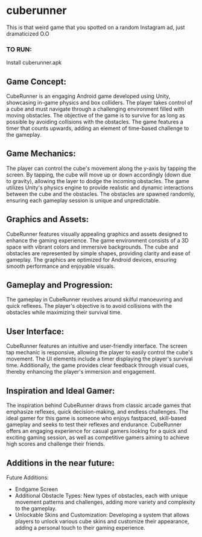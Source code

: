 # cuberunner
This is that weird game that you spotted on a random Instagram ad, just dramaticized O.O

### TO RUN: 
Install cuberunner.apk

## Game Concept:
CubeRunner is an engaging Android game developed using Unity, showcasing in-game physics and box colliders. The player takes control of a cube and must navigate through a challenging environment filled with moving obstacles. The objective of the game is to survive for as long as possible by avoiding collisions with the obstacles. The game features a timer that counts upwards, adding an element of time-based challenge to the gameplay. 
## Game Mechanics:
The player can control the cube's movement along the y-axis by tapping the screen. By tapping, the cube will move up or down accordingly (down due to gravity), allowing the layer to dodge the incoming obstacles. The game utilizes Unity's physics engine to provide realistic and dynamic interactions between the cube and the obstacles. The obstacles are spawned randomly, ensuring each gameplay session is unique and unpredictable.
## Graphics and Assets:
CubeRunner features visually appealing graphics and assets designed to enhance the gaming experience. The game environment consists of a 3D space with vibrant colors and immersive backgrounds. The cube and obstacles are represented by simple shapes, providing clarity and ease of gameplay. The graphics are optimized for Android devices, ensuring smooth performance and enjoyable visuals.
## Gameplay and Progression:
The gameplay in CubeRunner revolves around skilful manoeuvring and quick reflexes. The player's objective is to avoid collisions with the obstacles while maximizing their survival time. 
## User Interface:
CubeRunner features an intuitive and user-friendly interface. The screen tap mechanic is responsive, allowing the player to easily control the cube's movement. The UI elements include a timer displaying the player's survival time. Additionally, the game provides clear feedback through visual cues, thereby enhancing the player's immersion and engagement.
## Inspiration and Ideal Gamer:
The inspiration behind CubeRunner draws from classic arcade games that emphasize reflexes, quick decision-making, and endless challenges. The ideal gamer for this game is someone who enjoys fastpaced, skill-based gameplay and seeks to test their reflexes and endurance. CubeRunner offers an engaging experience for casual gamers looking for a quick and exciting gaming session, as well as competitive gamers aiming to achieve high scores and challenge their friends. 
## Additions in the near future:
Future Additions:
- Endgame Screen
- Additional Obstacle Types: New types of obstacles, each with unique movement patterns and challenges, adding more variety and complexity to the gameplay.
- Unlockable Skins and Customization: Developing a system that allows players to unlock various cube skins and customize their appearance, adding a personal touch to their gaming experience. 
